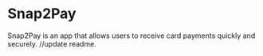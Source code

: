 # Snap2Pay

Snap2Pay is an app that allows users to receive card payments quickly and securely. //update readme.
